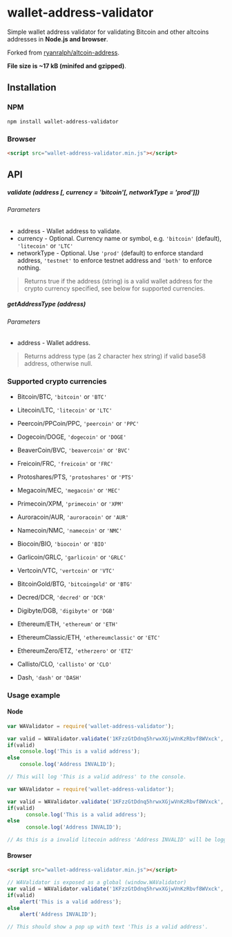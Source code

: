 # wallet-address-validator
Simple wallet address validator for validating Bitcoin and other altcoins addresses in **Node.js and browser**. 

Forked from [ryanralph/altcoin-address](https://github.com/ryanralph/altcoin-address).

**File size is ~17 kB (minifed and gzipped)**.

## Installation

### NPM
```
npm install wallet-address-validator
```

### Browser
```html
<script src="wallet-address-validator.min.js"></script>
```

## API

##### validate (address [, currency = 'bitcoin'[, networkType = 'prod']])

###### Parameters
* address - Wallet address to validate.
* currency - Optional. Currency name or symbol, e.g. `'bitcoin'` (default), `'litecoin'` or `'LTC'`
* networkType - Optional. Use `'prod'` (default) to enforce standard address, `'testnet'` to enforce testnet address and `'both'` to enforce nothing. 

> Returns true if the address (string) is a valid wallet address for the crypto currency specified, see below for supported currencies.

##### getAddressType (address)

###### Parameters
* address - Wallet address.

> Returns address type (as 2 character hex string) if valid base58 address, otherwise null.

### Supported crypto currencies

* Bitcoin/BTC, `'bitcoin'` or `'BTC'`
* Litecoin/LTC, `'litecoin'` or `'LTC'`
* Peercoin/PPCoin/PPC, `'peercoin'` or `'PPC'`
* Dogecoin/DOGE, `'dogecoin'` or `'DOGE'`
* BeaverCoin/BVC, `'beavercoin'` or `'BVC'`
* Freicoin/FRC, `'freicoin'` or `'FRC'`
* Protoshares/PTS, `'protoshares'` or `'PTS'`
* Megacoin/MEC, `'megacoin'` or `'MEC'`
* Primecoin/XPM, `'primecoin'` or `'XPM'`
* Auroracoin/AUR, `'auroracoin'` or `'AUR'`
* Namecoin/NMC, `'namecoin'` or `'NMC'`
* Biocoin/BIO, `'biocoin'` or `'BIO'`
* Garlicoin/GRLC, `'garlicoin'` or `'GRLC'`
* Vertcoin/VTC, `'vertcoin'` or `'VTC'`
* BitcoinGold/BTG, `'bitcoingold'` or `'BTG'`
* Decred/DCR, `'decred'` or `'DCR'`
* Digibyte/DGB, `'digibyte'` or `'DGB'`


* Ethereum/ETH, `'ethereum'` or `'ETH'`
* EthereumClassic/ETH, `'ethereumclassic'` or `'ETC'`
* EthereumZero/ETZ, `'etherzero'` or `'ETZ'`
* Callisto/CLO, `'callisto'` or `'CLO'`
* Dash, `'dash'` or `'DASH'`


### Usage example

#### Node
```javascript
var WAValidator = require('wallet-address-validator');

var valid = WAValidator.validate('1KFzzGtDdnq5hrwxXGjwVnKzRbvf8WVxck', 'BTC');
if(valid)
	console.log('This is a valid address');
else
	console.log('Address INVALID');

// This will log 'This is a valid address' to the console.
```

```javascript
var WAValidator = require('wallet-address-validator');

var valid = WAValidator.validate('1KFzzGtDdnq5hrwxXGjwVnKzRbvf8WVxck', 'litecoin', 'testnet');
if(valid)
      console.log('This is a valid address');
else
      console.log('Address INVALID');

// As this is a invalid litecoin address 'Address INVALID' will be logged to console.
```

#### Browser
```html
<script src="wallet-address-validator.min.js"></script>
```

```javascript
// WAValidator is exposed as a global (window.WAValidator)
var valid = WAValidator.validate('1KFzzGtDdnq5hrwxXGjwVnKzRbvf8WVxck', 'bitcoin');
if(valid)
    alert('This is a valid address');
else
    alert('Address INVALID');

// This should show a pop up with text 'This is a valid address'.
```

